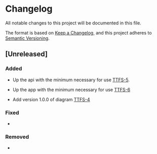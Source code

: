 # Changelog

All notable changes to this project will be documented in this file.

The format is based on [Keep a Changelog](https://keepachangelog.com/en/1.0.0/),
and this project adheres to [Semantic Versioning](https://semver.org/spec/v2.0.0.html).

## [Unreleased]

### Added

- Up the api with the minimum necessary for use [TTFS-5](https://guilhermetelesdev.atlassian.net/browse/TTFS-5).

- Up the app with the minimum necessary for use [TTFS-6](https://guilhermetelesdev.atlassian.net/browse/TTFS-6)

- Add version 1.0.0 of diagram  [TTFS-4](https://guilhermetelesdev.atlassian.net/browse/TTFS-4)

### Fixed

- 

### Removed

- 
